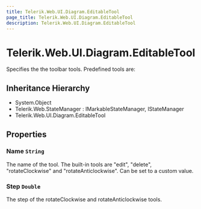```yaml
---
title: Telerik.Web.UI.Diagram.EditableTool
page_title: Telerik.Web.UI.Diagram.EditableTool
description: Telerik.Web.UI.Diagram.EditableTool
---
```


# Telerik.Web.UI.Diagram.EditableTool

Specifies the the toolbar tools. Predefined tools are:

## Inheritance Hierarchy

* System.Object
* Telerik.Web.StateManager : IMarkableStateManager, IStateManager
* Telerik.Web.UI.Diagram.EditableTool

## Properties

###  Name `String`

The name of the tool. The built-in tools are "edit", "delete", "rotateClockwise" and "rotateAnticlockwise". Can be set to a custom value.

###  Step `Double`

The step of the rotateClockwise and rotateAnticlockwise tools.

